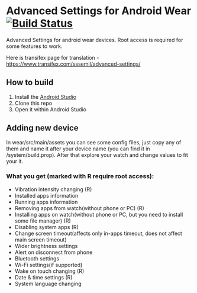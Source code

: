 # Advanced Settings for Android Wear [![Build Status](https://travis-ci.org/sssemil/Advanced-Settings-for-Android-Wear.png)](https://travis-ci.org/sssemil/Advanced-Settings-for-Android-Wear)
Advanced Settings for android wear devices. Root access is required for some features to work. 

Here is transifex page for translation - https://www.transifex.com/sssemil/advanced-settings/

How to build
------------

1. Install the [Android Studio](https://developer.android.com/studio/index.html) 
2. Clone this repo
3. Open it within Android Studio

Adding new device
-----------------

In wear/src/main/assets you can see some config files, just copy any of them and name it after your device name (you can find it in /system/build.prop). After that explore your watch and change values to fit your it.

### What you get (marked with R require root access):
+ Vibration intensity changing (R)
+ Installed apps information
+ Running apps information
+ Removing apps from watch(without phone or PC) (R)
+ Installing apps on watch(without phone or PC, but you need to install some file manager) (R)
+ Disabling system apps (R)
+ Change screen timeout(affects only in-apps timeout, does not affect main screen timeout)
+ Wider brightness settings
+ Alert on disconnect from phone
+ Bluetooth settings
+ Wi-Fi settings(if supported)
+ Wake on touch changing (R)
+ Date & time settings (R)
+ System language changing
